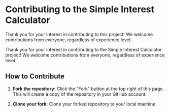 # Contributing to the Simple Interest Calculator

Thank you for your interest in contributing to this project! We welcome contributions from everyone, regardless of experience level.

Thank you for your interest in contributing to the Simple Interest Calculator project! We welcome contributions from everyone, regardless of experience level.

## How to Contribute

1. **Fork the repository:** Click the "Fork" button at the top right of this page. This will create a copy of the repository in your GitHub account.

2. **Clone your fork:** Clone your forked repository to your local machine
